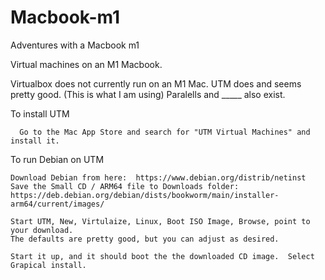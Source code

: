 # Macbook-m1
Adventures with a Macbook m1


Virtual machines on an M1 Macbook.

Virtualbox does not currently run on an M1 Mac.
UTM does and seems pretty good.   (This is what I am using)
Paralells and _____ also exist.

To install UTM

      Go to the Mac App Store and search for "UTM Virtual Machines" and install it.

To run Debian on UTM

    Download Debian from here:  https://www.debian.org/distrib/netinst 
    Save the Small CD / ARM64 file to Downloads folder: https://deb.debian.org/debian/dists/bookworm/main/installer-arm64/current/images/ 
    
    Start UTM, New, Virtulaize, Linux, Boot ISO Image, Browse, point to your download.
    The defaults are pretty good, but you can adjust as desired.

    Start it up, and it should boot the the downloaded CD image.  Select Grapical install.
    
    
